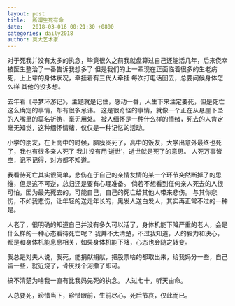 ```yaml
---
layout: post
title:  所谓生死有命
date:   2018-03-016 00:21:30 +0800
categories: daily2018 
author: 莫大艺术家
---
```

对于死我并没有太多的执念，毕竟很久之前我就盘算过自己还能活几年，后来侥幸被医生整治了一番告诉我想多了
但是我们的上一辈现在正面临着很多的生老病死，上上辈的身体状况，牵挂着有三代人牵挂
每次打电话回去，总要问候身体怎么样
其他的没多想。

去年看《寻梦环游记》，主题就是记住，感动一番，人生下来注定要死，但是死亡这么确定的事情，却有很多忌讳。
这是很奇怪的事情，就像一个正在从悬崖下坠的人嘴里的莫名祈祷，毫无用处。
被人缅怀是一种什么样的情绪，死去的人肯定毫无知觉，这种缅怀情绪，仅仅是一种记忆的活动。

小学的朋友，在上高中的时候，脑膜炎死了，高中的饭友，大学出意外最终也死了，我也有很多亲人死了
我并没有用‘逝世’，逝世就是死了的意思。
人死万事皆空，记不记得，对方都不知道。

我看待死亡其实很简单，悲伤在于自己的亲情友情的某一个环节突然断掉了的思维，但是这不可逆，总归还是要有心理准备。
倘若不想看到任何亲人死去的人很可怕，因为最先死去的，可能自己，自己的死亡给其他人带来悲伤。
与其你悲伤，不如我悲伤，让年轻的送走年长的，黑发人送白发人，其实再正常不过的一种是。

人老了，很明确的知道自己并没有多久可以活了，身体机能下降严重的老人，会是什么样的一种心态看待死亡呢？
我并不太清楚，不过我知道，人的毅力和决心，都是和身体机能息息相关，如果身体机能下降，心态也会随之转变。

我总是对夫人说，我死，能捐献捐献，把股票啥的都取出来，给我妈分一些，自己留一些，就近烧了，骨灰找个河撒了即可。

搞不清楚为啥我一直有比我妈先死的执念。
人过七十，听天由命。


人总要死，珍惜当下，珍惜眼前，生前尽心，死后节哀，仅此而已。